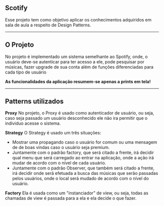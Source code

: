## Scotify ##
Esse projeto tem como objetivo aplicar os conhecimentos adquiridos em sala de aula a respeito de Design Patterns.

----------
O Projeto
-------------
No projeto é implementado um sistema semelhante ao  Spotify, onde, o usuário deve-se autenticar para ter acesso a ele, pode pesquisar por músicas, fazer upgrade de sua conta além de funções diferenciadas para cada tipo de usuário

<i class="icon-asterisk"></i> **As funcionalidades da aplicação resumem-se apenas a prints em tela!**

----------
Patterns utilizados
-------------

<i class="icon-key"></i> **Proxy**
No projeto, o Proxy é usado como autenticador de usuário, ou seja, caso seja passado um usuário desconhecido ele não ira permitir que o individuo acesse o sistema.

<i class="icon-key"></i> **Strategy**
O Strategy é usado um três situações: 

- Mostrar uma propagando caso o usuário for comum ou uma mensagem de de boas vindas caso o usuário seja premium.
- Juntamente com o padrão factory, que será citado a frente, irá decidir qual menu que será carregado ao entrar na aplicação, onde a ação irá mudar de acordo com o nível de cada usuário.
- Juntamente com o padrão Observer, que também será citado a frente, irá decidir onde será efetuada a busca das músicas que serão passadas pelos usuários, onde o local será mudado de acordo com o nível do usuário.

<i class="icon-key"></i> **Factory**
Ela é usada como um "instanciador" de view, ou seja,  todas as chamadas de view é passada para a ela e ela decide o que fazer.
